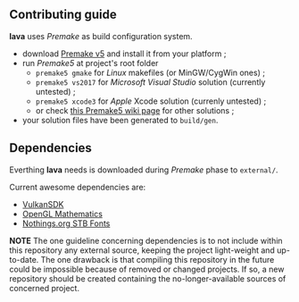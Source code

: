 ## Contributing guide

**lava** uses *Premake* as build configuration system.

- download [Premake v5](https://premake.github.io/download.html#v5) and install it from your platform ;
- run *Premake5* at project's root folder
	- `premake5 gmake` for *Linux* makefiles (or MinGW/CygWin ones) ;
	- `premake5 vs2017` for *Microsoft Visual Studio* solution (currently untested) ;
	- `premake5 xcode3` for *Apple* Xcode solution (currenly untested) ;
	- or check [this Premake5 wiki page](https://github.com/premake/premake-core/wiki/Using-Premake) for other solutions ;
- your solution files have been generated to `build/gen`.

## Dependencies

Everthing **lava** needs is downloaded during *Premake* phase to `external/`. 

Current awesome dependencies are:
- [VulkanSDK](https://vulkan.lunarg.com/)
- [OpenGL Mathematics](http://glm.g-truc.net/)
- [Nothings.org STB Fonts](https://nothings.org/stb/font/)

__NOTE__ The one guideline concerning dependencies is to not include within this repository any external source, keeping the project light-weight and up-to-date. The one drawback is that compiling this repository in the future could be impossible because of removed or changed projects. If so, a new repository should be created containing the no-longer-available sources of concerned project.
